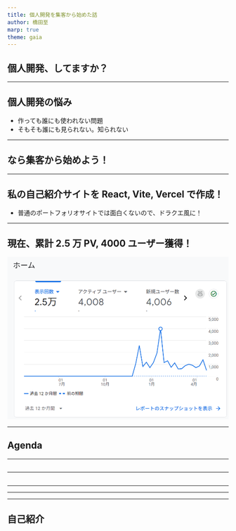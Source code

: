 ```yaml
---
title: 個人開発を集客から始めた話
author: 橋田至
marp: true
theme: gaia
---
```


## 個人開発、してますか？

---

## 個人開発の悩み

- 作っても誰にも使われない問題
- そもそも誰にも見られない。知られない

---

## なら集客から始めよう！

---

## 私の自己紹介サイトを React, Vite, Vercel で作成！

- 普通のポートフォリオサイトでは面白くないので、ドラクエ風に！

---

## 現在、累計 2.5 万 PV, 4000 ユーザー獲得！

![test](./img/1.png)

---

## Agenda

---

##

---

##

---

---

---

## 自己紹介
